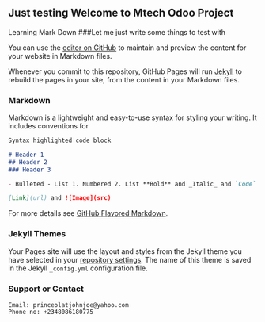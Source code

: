 ## Just testing Welcome to Mtech Odoo Project


Learning Mark Down 
###Let me just write some things to test with  



You can use the [editor on GitHub](https://github.com/Johnpeace/Johnpeace.github.io/edit/master/README.md) to maintain and preview the content for your website in Markdown files.

Whenever you commit to this repository, GitHub Pages will run [Jekyll](https://jekyllrb.com/) to rebuild the pages in your site, from the content in your Markdown files.

### Markdown

Markdown is a lightweight and easy-to-use syntax for styling your writing. It includes conventions for

```markdown
Syntax highlighted code block

# Header 1
## Header 2
### Header 3

- Bulleted - List 1. Numbered 2. List **Bold** and _Italic_ and `Code` text

[Link](url) and ![Image](src)
```

For more details see [GitHub Flavored Markdown](https://guides.github.com/features/mastering-markdown/).

### Jekyll Themes

Your Pages site will use the layout and styles from the Jekyll theme you have selected in your [repository settings](https://github.com/Johnpeace/Johnpeace.github.io/settings). The name of this theme is saved in the Jekyll `_config.yml` configuration file.

### Support or Contact

```
Email: princeolatjohnjoe@yahoo.com
Phone no: +2348086180775
```